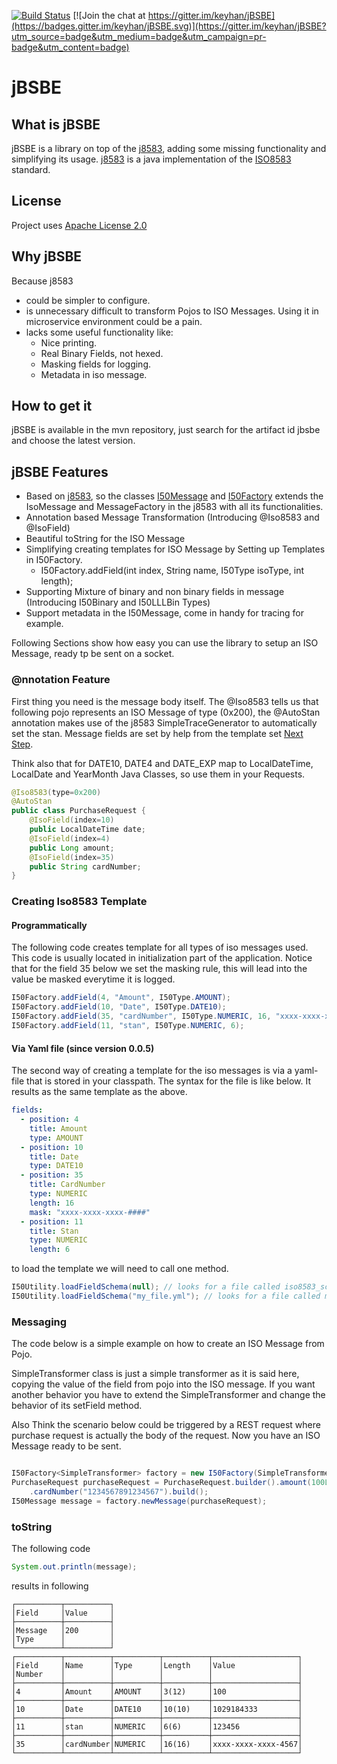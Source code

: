 [![Build Status](https://travis-ci.org/keyhan/jBSBE.svg?branch=master)](https://travis-ci.org/keyhan/jBSBE)
[![Join the chat at https://gitter.im/keyhan/jBSBE](https://badges.gitter.im/keyhan/jBSBE.svg)](https://gitter.im/keyhan/jBSBE?utm_source=badge&utm_medium=badge&utm_campaign=pr-badge&utm_content=badge)
# jBSBE
## What is jBSBE

jBSBE is a library on top of the [j8583](https://github.com/chochos/j8583), adding some missing functionality and simplifying its usage.  [j8583](https://github.com/chochos/j8583) is a java implementation of the [ISO8583](https://en.wikipedia.org/wiki/ISO_8583) standard.

License
----------------
Project uses [Apache License 2.0](LICENSE)

## Why jBSBE
Because j8583
- could be simpler to configure.
- is unnecessary difficult to transform Pojos to ISO Messages. Using it in microservice environment could be a pain.
- lacks some useful functionality like:
  - Nice printing.
  - Real Binary Fields, not hexed.
  - Masking fields for logging.
  - Metadata in iso message.

## How to get it

jBSBE is available in the mvn repository, just search for the artifact id jbsbe and choose the latest version.

## jBSBE Features
- Based on  [j8583](https://github.com/chochos/j8583), so the classes [I50Message](src/main/java/org/mashad/jbsbe/iso/I50Message.java) and [I50Factory](src/main/java/org/mashad/jbsbe/iso/I50Factory.java) extends the IsoMessage and MessageFactory in the j8583 with all its functionalities.
- Annotation based Message Transformation (Introducing @Iso8583 and @IsoField)
- Beautiful toString for the ISO Message
- Simplifying creating templates for ISO Message by Setting up Templates in I50Factory.
  - I50Factory.addField(int index, String name, I50Type isoType, int length);
- Supporting Mixture of binary and non binary fields in message (Introducing I50Binary and I50LLLBin Types)
- Support metadata in the I50Message, come in handy for tracing for example.

Following Sections show how easy you can use the library to setup an ISO Message, ready tp be sent on a socket.

### @nnotation Feature
First thing you need is the message body itself. The @Iso8583 tells us that following pojo represents an ISO Message of type (0x200), the @AutoStan annotation makes use of the j8583 SimpleTraceGenerator to automatically set the stan. Message fields are set by help from the template set [Next Step](#creating-iso8583-template).

Think also that for DATE10, DATE4 and DATE_EXP map to LocalDateTime, LocalDate and YearMonth Java Classes, so use them in your Requests.
```java
@Iso8583(type=0x200)
@AutoStan
public class PurchaseRequest {
	@IsoField(index=10)
	public LocalDateTime date;
	@IsoField(index=4)
	public Long amount;
	@IsoField(index=35)
	public String cardNumber;
}
```

### Creating Iso8583 Template

#### Programmatically
The following code creates template for all types of iso messages used. This code is usually located in initialization part of the application. Notice that for the field 35 below we set the masking rule, this will lead into the value be masked everytime it is logged.
```java
I50Factory.addField(4, "Amount", I50Type.AMOUNT);
I50Factory.addField(10, "Date", I50Type.DATE10);
I50Factory.addField(35, "cardNumber", I50Type.NUMERIC, 16, "xxxx-xxxx-xxxx-####");
I50Factory.addField(11, "stan", I50Type.NUMERIC, 6);
```

#### Via Yaml file (since version 0.0.5)
The second way of creating a template for the iso messages is via a yaml-file that is stored in your classpath. The syntax for the file is like below. It results as the same template as the above.
``` yaml
fields:
  - position: 4
    title: Amount
    type: AMOUNT
  - position: 10
    title: Date
    type: DATE10
  - position: 35
    title: CardNumber
    type: NUMERIC
    length: 16
    mask: "xxxx-xxxx-xxxx-####"
  - position: 11
    title: Stan
    type: NUMERIC
    length: 6
```
to load the template we will need to call one method.

```java
I50Utility.loadFieldSchema(null); // looks for a file called iso8583_schema.yml or
I50Utility.loadFieldSchema("my_file.yml"); // looks for a file called my_file.yml in your classpath
```

### Messaging
The code below is a simple example on how to create an ISO Message from Pojo.

SimpleTransformer class is just a simple transformer as it is said here, copying the value of the field from pojo into the ISO message. If you want another behavior you have to extend the SimpleTransformer and change the behavior of its setField method.

Also Think the scenario below could be triggered by a REST request where purchase request is actually the body of the request. Now you have an ISO Message ready to be sent.

```java

I50Factory<SimpleTransformer> factory = new I50Factory(SimpleTransformer.class);
PurchaseRequest purchaseRequest = PurchaseRequest.builder().amount(100L).date(new Date())
	.cardNumber("1234567891234567").build();
I50Message message = factory.newMessage(purchaseRequest);
```

### toString
The following code
```java
System.out.println(message);
```
results in following
```
┌──────────┬──────────┐
│Field     │Value     │
├──────────┼──────────┤
│Message   │200       │
│Type      │          │
└──────────┴──────────┘
┌──────────┬──────────┬──────────┬──────────┬───────────────────┐
│Field     │Name      │Type      │Length    │Value              │
│Number    │          │          │          │                   │
├──────────┼──────────┼──────────┼──────────┼───────────────────┤
│4         │Amount    │AMOUNT    │3(12)     │100                │
├──────────┼──────────┼──────────┼──────────┼───────────────────┤
│10        │Date      │DATE10    │10(10)    │1029184333         │
├──────────┼──────────┼──────────┼──────────┼───────────────────┤
│11        │stan      │NUMERIC   │6(6)      │123456             │
├──────────┼──────────┼──────────┼──────────┼───────────────────┤
│35        │cardNumber│NUMERIC   │16(16)    │xxxx-xxxx-xxxx-4567│
└──────────┴──────────┴──────────┴──────────┴───────────────────┘
```

